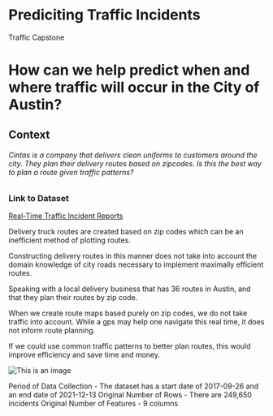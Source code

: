 # Prediciting Traffic Incidents
 Traffic Capstone

# How can we help predict when and where traffic will occur in the City of Austin? 
## Context
###### Cintas is a company that delivers clean uniforms to customers around the city.  They plan their delivery routes based on zipcodes. Is this the best way to plan a route given traffic patterns? 

### Link to Dataset
[Real-Time Traffic Incident Reports](https://data.austintexas.gov/Transportation-and-Mobility/Real-Time-Traffic-Incident-Reports/dx9v-zd7x)


Delivery truck routes are created based on zip codes which can be an inefficient method of plotting routes.

Constructing delivery routes in this manner does not take into account the domain knowledge of city roads necessary to implement maximally efficient routes.

Speaking with a local delivery business that has 36 routes in Austin, and that they plan their routes by zip code. 

When we create route maps based purely on zip codes, we do not take traffic into account. While a gps may help one navigate this real time, it does not inform route planning.  

If we could use common traffic patterns to better plan routes, this would improve efficiency and save time and money.


![This is an image](https://c.pxhere.com/images/2a/83/a0f9c278753e92562887dc6a0f65-1585741.jpg!d)


Period of Data Collection - The dataset has a start date of 2017-09-26 and an end date of 2021-12-13
Original Number of Rows - There are 249,650 incidents
Original Number of Features - 9 columns
